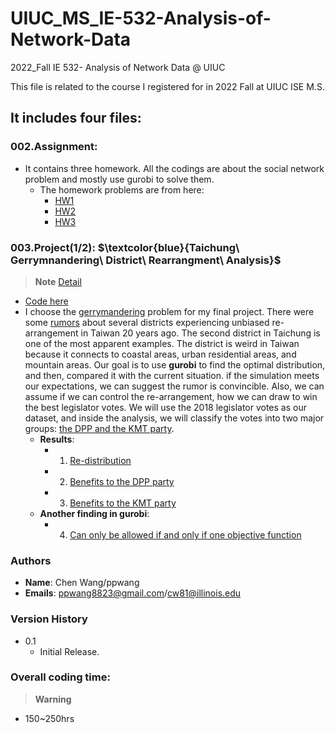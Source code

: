 # UIUC_MS_IE-532-Analysis-of-Network-Data
2022_Fall IE 532- Analysis of Network Data @ UIUC



This file is related to the course I registered for in 2022 Fall at UIUC ISE M.S.
## It includes four files:


### 002.Assignment:
- It contains three homework. All the codings are about the social network problem and mostly use gurobi to solve them.
   - The homework problems are from here:
      - [HW1](https://github.com/ollill0823/101.UIUC_MS_IE-532-Analysis-of-Network-Data/blob/main/002.Assignment/HW1/HW%201.pdf)
      - [HW2](https://github.com/ollill0823/101.UIUC_MS_IE-532-Analysis-of-Network-Data/blob/main/002.Assignment/HW2/HW%202.pdf)
      - [HW3](https://github.com/ollill0823/101.UIUC_MS_IE-532-Analysis-of-Network-Data/blob/main/002.Assignment/HW3/HW%203.pdf)




### 003.Project(1/2): **$\textcolor{blue}{Taichung\ Gerrymnandering\ District\ Rearrangment\ Analysis}$**
> __Note__ [Detail](https://github.com/ollill0823/101.UIUC_MS_IE-532-Analysis-of-Network-Data/tree/main/005.Final_project)
- [Code here](https://nbviewer.org/github/ollill0823/101.UIUC_MS_IE-532-Analysis-of-Network-Data/blob/main/005.Final_project/IE532_Final_Group_Project_1216.ipynb)
- I choose the [gerrymandering](https://en.wikipedia.org/wiki/Gerrymandering) problem for my final project. There were some [rumors](https://michaelturton.blogspot.com/2008/02/gerrymandering.html) about several districts experiencing unbiased re-arrangement in Taiwan 20 years ago. The second district in Taichung is one of the most apparent examples. The district is weird in Taiwan because it connects to coastal areas, urban residential areas, and mountain areas. Our goal is to use **gurobi** to find the optimal distribution, and then, compared it with the current situation. if the simulation meets our expectations, we can suggest the rumor is convincible. Also, we can assume if we can control the re-arrangement, how we can draw to win the best legislator votes. We will use the 2018 legislator votes as our dataset, and inside the analysis, we will classify the votes into two major groups: [the DPP and the KMT party](https://en.wikipedia.org/wiki/Legislative_Yuan_constituencies_in_Taichung_City).
   - **Results**:
      - 001. [Re-distribution](https://github.com/ollill0823/101.UIUC_MS_IE-532-Analysis-of-Network-Data/blob/main/005.Final_project/Pictures/chapter4.png)
      - 002. [Benefits to the DPP party](https://github.com/ollill0823/101.UIUC_MS_IE-532-Analysis-of-Network-Data/blob/main/005.Final_project/Pictures/chapter5.png)
      - 003. [Benefits to the KMT party](https://github.com/ollill0823/101.UIUC_MS_IE-532-Analysis-of-Network-Data/blob/main/005.Final_project/Pictures/chapter6.png)
   - **Another finding in gurobi**:
      - 004. [Can only be allowed if and only if one objective function](https://github.com/ollill0823/101.UIUC_MS_IE-532-Analysis-of-Network-Data/blob/main/005.Final_project/Pictures/obj_issue.png)


### Authors
- **Name**: Chen Wang/ppwang
- **Emails**: ppwang8823@gmail.com/cw81@illinois.edu


### Version History
- 0.1
    * Initial Release.


### Overall coding time:
> __Warning__
- 150~250hrs
